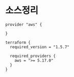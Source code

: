 # 소스정리

    provider "aws" {

    }
    
    terraform {
      required_version = "1.5.7"
    
      required_providers {
        aws = ">= 5.17.0"
      }
    }


